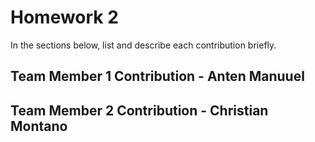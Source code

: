 # Homework 2


In the sections below, list and describe each contribution briefly.

## Team Member 1 Contribution - Anten Manuuel  

## Team Member 2 Contribution - Christian Montano
